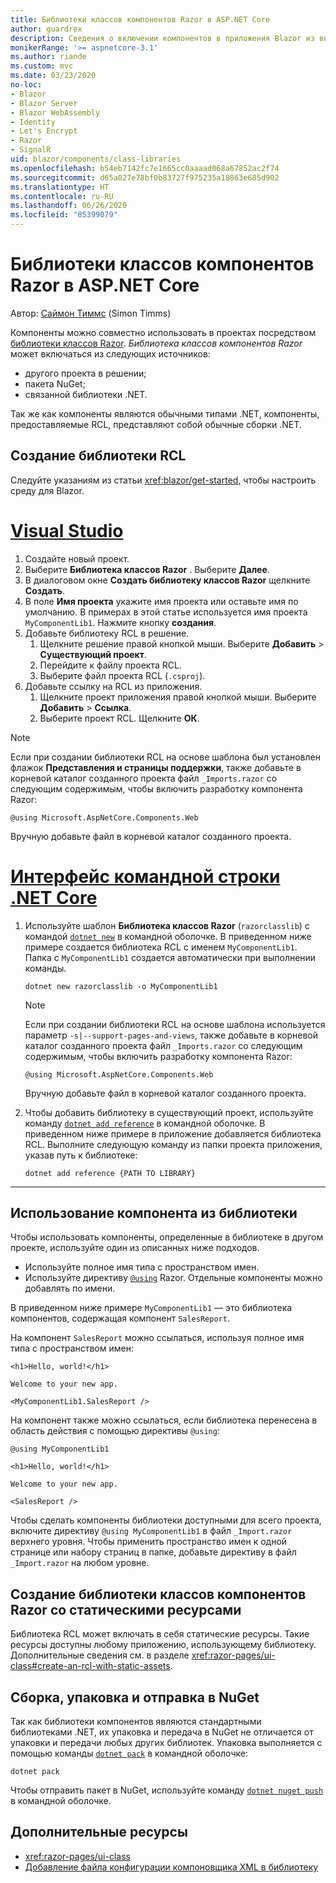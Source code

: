 ```yaml
---
title: Библиотеки классов компонентов Razor в ASP.NET Core
author: guardrex
description: Сведения о включении компонентов в приложения Blazor из внешней библиотеки компонентов.
monikerRange: '>= aspnetcore-3.1'
ms.author: riande
ms.custom: mvc
ms.date: 03/23/2020
no-loc:
- Blazor
- Blazor Server
- Blazor WebAssembly
- Identity
- Let's Encrypt
- Razor
- SignalR
uid: blazor/components/class-libraries
ms.openlocfilehash: b54eb7142fc7e1665cc0aaaad068a67852ac2f74
ms.sourcegitcommit: d65a027e78bf0b83727f975235a18863e685d902
ms.translationtype: HT
ms.contentlocale: ru-RU
ms.lasthandoff: 06/26/2020
ms.locfileid: "85399079"
---
```

# <a name="aspnet-core-razor-components-class-libraries"></a>Библиотеки классов компонентов Razor в ASP.NET Core

Автор: [Саймон Тиммс](https://github.com/stimms) (Simon Timms)

Компоненты можно совместно использовать в проектах посредством [библиотеки классов Razor](xref:razor-pages/ui-class). *Библиотека классов компонентов Razor* может включаться из следующих источников:

* другого проекта в решении;
* пакета NuGet;
* связанной библиотеки .NET.

Так же как компоненты являются обычными типами .NET, компоненты, предоставляемые RCL, представляют собой обычные сборки .NET.

## <a name="create-an-rcl"></a>Создание библиотеки RCL

Следуйте указаниям из статьи <xref:blazor/get-started>, чтобы настроить среду для Blazor.

# <a name="visual-studio"></a>[Visual Studio](#tab/visual-studio)

1. Создайте новый проект.
1. Выберите **Библиотека классов Razor** . Выберите **Далее**.
1. В диалоговом окне **Создать библиотеку классов Razor** щелкните **Создать**.
1. В поле **Имя проекта** укажите имя проекта или оставьте имя по умолчанию. В примерах в этой статье используется имя проекта `MyComponentLib1`. Нажмите кнопку **создания**.
1. Добавьте библиотеку RCL в решение.
   1. Щелкните решение правой кнопкой мыши. Выберите **Добавить** > **Существующий проект**.
   1. Перейдите к файлу проекта RCL.
   1. Выберите файл проекта RCL (`.csproj`).
1. Добавьте ссылку на RCL из приложения.
   1. Щелкните проект приложения правой кнопкой мыши. Выберите **Добавить** > **Ссылка**.
   1. Выберите проект RCL. Щелкните **ОК**.

> [!NOTE]
> Если при создании библиотеки RCL на основе шаблона был установлен флажок **Представления и страницы поддержки**, также добавьте в корневой каталог созданного проекта файл `_Imports.razor` со следующим содержимым, чтобы включить разработку компонента Razor:
>
> ```razor
> @using Microsoft.AspNetCore.Components.Web
> ```
>
> Вручную добавьте файл в корневой каталог созданного проекта.

# <a name="net-core-cli"></a>[Интерфейс командной строки .NET Core](#tab/netcore-cli)

1. Используйте шаблон **Библиотека классов Razor** (`razorclasslib`) с командой [`dotnet new`](/dotnet/core/tools/dotnet-new) в командной оболочке. В приведенном ниже примере создается библиотека RCL с именем `MyComponentLib1`. Папка с `MyComponentLib1` создается автоматически при выполнении команды.

   ```dotnetcli
   dotnet new razorclasslib -o MyComponentLib1
   ```

   > [!NOTE]
   > Если при создании библиотеки RCL на основе шаблона используется параметр `-s|--support-pages-and-views`, также добавьте в корневой каталог созданного проекта файл `_Imports.razor` со следующим содержимым, чтобы включить разработку компонента Razor:
   >
   > ```razor
   > @using Microsoft.AspNetCore.Components.Web
   > ```
   >
   > Вручную добавьте файл в корневой каталог созданного проекта.

1. Чтобы добавить библиотеку в существующий проект, используйте команду [`dotnet add reference`](/dotnet/core/tools/dotnet-add-reference) в командной оболочке. В приведенном ниже примере в приложение добавляется библиотека RCL. Выполните следующую команду из папки проекта приложения, указав путь к библиотеке:

   ```dotnetcli
   dotnet add reference {PATH TO LIBRARY}
   ```

---

## <a name="consume-a-library-component"></a>Использование компонента из библиотеки

Чтобы использовать компоненты, определенные в библиотеке в другом проекте, используйте один из описанных ниже подходов.

* Используйте полное имя типа с пространством имен.
* Используйте директиву [`@using`](xref:mvc/views/razor#using) Razor. Отдельные компоненты можно добавлять по имени.

В приведенном ниже примере `MyComponentLib1` — это библиотека компонентов, содержащая компонент `SalesReport`.

На компонент `SalesReport` можно ссылаться, используя полное имя типа с пространством имен:

```razor
<h1>Hello, world!</h1>

Welcome to your new app.

<MyComponentLib1.SalesReport />
```

На компонент также можно ссылаться, если библиотека перенесена в область действия с помощью директивы `@using`:

```razor
@using MyComponentLib1

<h1>Hello, world!</h1>

Welcome to your new app.

<SalesReport />
```

Чтобы сделать компоненты библиотеки доступными для всего проекта, включите директиву `@using MyComponentLib1` в файл `_Import.razor` верхнего уровня. Чтобы применить пространство имен к одной странице или набору страниц в папке, добавьте директиву в файл `_Import.razor` на любом уровне.

## <a name="create-a-razor-components-class-library-with-static-assets"></a>Создание библиотеки классов компонентов Razor со статическими ресурсами

Библиотека RCL может включать в себя статические ресурсы. Такие ресурсы доступны любому приложению, использующему библиотеку. Дополнительные сведения см. в разделе <xref:razor-pages/ui-class#create-an-rcl-with-static-assets>.

## <a name="build-pack-and-ship-to-nuget"></a>Сборка, упаковка и отправка в NuGet

Так как библиотеки компонентов являются стандартными библиотеками .NET, их упаковка и передача в NuGet не отличается от упаковки и передачи любых других библиотек. Упаковка выполняется с помощью команды [`dotnet pack`](/dotnet/core/tools/dotnet-pack) в командной оболочке:

```dotnetcli
dotnet pack
```

Чтобы отправить пакет в NuGet, используйте команду [`dotnet nuget push`](/dotnet/core/tools/dotnet-nuget-push) в командной оболочке.

## <a name="additional-resources"></a>Дополнительные ресурсы

* <xref:razor-pages/ui-class>
* [Добавление файла конфигурации компоновщика XML в библиотеку](xref:blazor/host-and-deploy/configure-linker#add-an-xml-linker-configuration-file-to-a-library)
